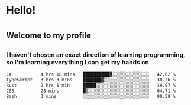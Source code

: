 
<h1>Hello!<h1>
<h2>Welcome to my profile<h2>
<h3>I haven't chosen an exact direction of learning programming, so I'm learning everything I can get my hands on</h3>

<!--START_SECTION:waka-->

```txt
C#           4 hrs 18 mins   ██████████▓░░░░░░░░░░░░░░   42.62 %
TypeScript   3 hrs 3 mins    ███████▓░░░░░░░░░░░░░░░░░   30.26 %
Rust         2 hrs 1 min     █████░░░░░░░░░░░░░░░░░░░░   19.97 %
CSS          28 mins         █▒░░░░░░░░░░░░░░░░░░░░░░░   04.71 %
Bash         3 mins          ░░░░░░░░░░░░░░░░░░░░░░░░░   00.59 %
```

<!--END_SECTION:waka-->
